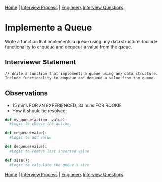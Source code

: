 [Home](../../../README.md) |
[Interview Process](../../README.md) |
[Engineers](../README.md)
[Interview Questions](README.me)

# Implemente a Queue

Write a function that implements a queue using any data structure. Include functionality to enqueue and dequeue a value from the queue.

## Interviewer Statement
```
// Write a function that implements a queue using any data structure. Include functionality to enqueue and dequeue a value from the queue.
```

## Observations
- 15 mins FOR AN EXPERIENCED, 30 mins FOR ROOKIE
- How it should be resolved:
```python
def my_queue(action, value):
  #Logic to choose the action.

def enqueue(value):
  #Logic to add value

def dequeue(value):
  #Logic to remove last inserted value

def size():
  #Logic to calculate the queue's size
```

[Home](../../../README.md) |
[Interview Process](../../README.md) |
[Engineers](../README.md)
[Interview Questions](README.me)
